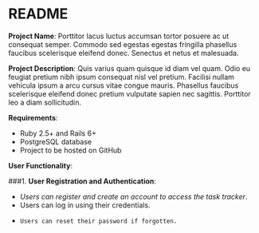 # README
**Project Name**: Porttitor lacus luctus accumsan tortor posuere ac ut consequat semper. Commodo sed egestas egestas fringilla phasellus faucibus scelerisque eleifend donec. Senectus et netus et malesuada.

**Project Description**: Quis varius quam quisque id diam vel quam. Odio eu feugiat pretium nibh ipsum consequat nisl vel pretium. Facilisi nullam vehicula ipsum a arcu cursus vitae congue mauris. Phasellus faucibus scelerisque eleifend donec pretium vulputate sapien nec sagittis. Porttitor leo a diam sollicitudin.

**Requirements**:

- Ruby 2.5+ and Rails 6+
- PostgreSQL database
- Project to be hosted on GitHub

**User Functionality**:

###1. **User Registration and Authentication**:
   + *Users can register and create an account to access the task tracker*.
   + Users can log in using their credentials.
   - ```Users can reset their password if forgotten.```
